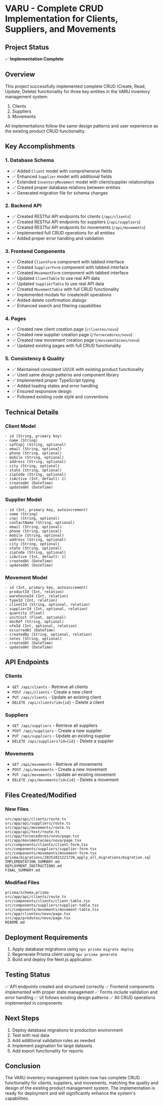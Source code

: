 # VARU - Complete CRUD Implementation for Clients, Suppliers, and Movements

## Project Status
✅ **Implementation Complete**

## Overview
This project successfully implemented complete CRUD (Create, Read, Update, Delete) functionality for three key entities in the VARU inventory management system:
1. Clients
2. Suppliers
3. Movements

All implementations follow the same design patterns and user experience as the existing product CRUD functionality.

## Key Accomplishments

### 1. Database Schema
- ✅ Added `Client` model with comprehensive fields
- ✅ Enhanced `Supplier` model with additional fields
- ✅ Extended `InventoryMovement` model with client/supplier relationships
- ✅ Created proper database relations between entities
- ✅ Generated migration file for schema changes

### 2. Backend API
- ✅ Created RESTful API endpoints for clients (`/api/clients`)
- ✅ Created RESTful API endpoints for suppliers (`/api/suppliers`)
- ✅ Created RESTful API endpoints for movements (`/api/movements`)
- ✅ Implemented full CRUD operations for all entities
- ✅ Added proper error handling and validation

### 3. Frontend Components
- ✅ Created `ClientForm` component with tabbed interface
- ✅ Created `SupplierForm` component with tabbed interface
- ✅ Created `MovementForm` component with tabbed interface
- ✅ Updated `ClientTable` to use real API data
- ✅ Updated `SupplierTable` to use real API data
- ✅ Created `MovementTable` with full CRUD functionality
- ✅ Implemented modals for create/edit operations
- ✅ Added delete confirmation dialogs
- ✅ Enhanced search and filtering capabilities

### 4. Pages
- ✅ Created new client creation page (`/clientes/novo`)
- ✅ Created new supplier creation page (`/fornecedores/novo`)
- ✅ Created new movement creation page (`/movimentacoes/nova`)
- ✅ Updated existing pages with full CRUD functionality

### 5. Consistency & Quality
- ✅ Maintained consistent UI/UX with existing product functionality
- ✅ Used same design patterns and component library
- ✅ Implemented proper TypeScript typing
- ✅ Added loading states and error handling
- ✅ Ensured responsive design
- ✅ Followed existing code style and conventions

## Technical Details

### Client Model
```
- id (String, primary key)
- name (String)
- cpfCnpj (String, optional)
- email (String, optional)
- phone (String, optional)
- mobile (String, optional)
- address (String, optional)
- city (String, optional)
- state (String, optional)
- zipCode (String, optional)
- isActive (Int, default: 1)
- createdAt (DateTime)
- updatedAt (DateTime)
```

### Supplier Model
```
- id (Int, primary key, autoincrement)
- name (String)
- cnpj (String, optional)
- contactName (String, optional)
- email (String, optional)
- phone (String, optional)
- mobile (String, optional)
- address (String, optional)
- city (String, optional)
- state (String, optional)
- zipCode (String, optional)
- isActive (Int, default: 1)
- createdAt (DateTime)
- updatedAt (DateTime)
```

### Movement Model
```
- id (Int, primary key, autoincrement)
- productId (Int, relation)
- warehouseId (Int, relation)
- typeId (Int, relation)
- clientId (String, optional, relation)
- supplierId (Int, optional, relation)
- quantity (Float)
- unitCost (Float, optional)
- docRef (String, optional)
- nfeId (Int, optional, relation)
- occurredAt (DateTime)
- createdBy (String, optional, relation)
- notes (String, optional)
- createdAt (DateTime)
- updatedAt (DateTime)
```

## API Endpoints

### Clients
- `GET /api/clients` - Retrieve all clients
- `POST /api/clients` - Create a new client
- `PUT /api/clients` - Update an existing client
- `DELETE /api/clients?id={id}` - Delete a client

### Suppliers
- `GET /api/suppliers` - Retrieve all suppliers
- `POST /api/suppliers` - Create a new supplier
- `PUT /api/suppliers` - Update an existing supplier
- `DELETE /api/suppliers?id={id}` - Delete a supplier

### Movements
- `GET /api/movements` - Retrieve all movements
- `POST /api/movements` - Create a new movement
- `PUT /api/movements` - Update an existing movement
- `DELETE /api/movements?id={id}` - Delete a movement

## Files Created/Modified

### New Files
```
src/app/api/clients/route.ts
src/app/api/suppliers/route.ts
src/app/api/movements/route.ts
src/app/api/test/route.ts
src/app/fornecedores/novo/page.tsx
src/app/movimentacoes/nova/page.tsx
src/components/clients/client-form.tsx
src/components/suppliers/supplier-form.tsx
src/components/movements/movement-form.tsx
prisma/migrations/20251021221726_apply_all_migrations/migration.sql
IMPLEMENTATION_SUMMARY.md
DEPLOYMENT_INSTRUCTIONS.md
FINAL_SUMMARY.md
```

### Modified Files
```
prisma/schema.prisma
src/app/api/clients/route.ts
src/components/clients/client-table.tsx
src/components/suppliers/supplier-table.tsx
src/components/movements/movement-table.tsx
src/app/clientes/novo/page.tsx
src/app/produtos/novo/page.tsx
README.md
```

## Deployment Requirements
1. Apply database migrations using `npx prisma migrate deploy`
2. Regenerate Prisma client using `npx prisma generate`
3. Build and deploy the Next.js application

## Testing Status
✅ API endpoints created and structured correctly
✅ Frontend components implemented with proper state management
✅ Forms include validation and error handling
✅ UI follows existing design patterns
✅ All CRUD operations implemented in components

## Next Steps
1. Deploy database migrations to production environment
2. Test with real data
3. Add additional validation rules as needed
4. Implement pagination for large datasets
5. Add export functionality for reports

## Conclusion
The VARU inventory management system now has complete CRUD functionality for clients, suppliers, and movements, matching the quality and design of the existing product management system. The implementation is ready for deployment and will significantly enhance the system's capabilities.